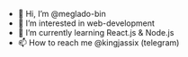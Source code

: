 - 👋 Hi, I’m @meglado-bin
- 👀 I’m interested in web-development
- 🌱 I’m currently learning React.js & Node.js
- 📫 How to reach me @kingjassix (telegram)

<!---
meglado-bin/meglado-bin is a ✨ special ✨ repository because its `README.md` (this file) appears on your GitHub profile.
You can click the Preview link to take a look at your changes.
--->
